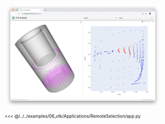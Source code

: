 [![VTK + Chart Selection](../../assets/images/examples/RemoteSelection.jpg)](https://github.com/Kitware/trame/tree/master/examples/06_vtk/Applications/RemoteSelection)

<<< @/../../examples/06_vtk/Applications/RemoteSelection/app.py 
